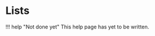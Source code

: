 # Lists
!!! help "Not done yet"
    This help page has yet to be written.
<!--stackedit_data:
eyJoaXN0b3J5IjpbMTk0MTYyNDE4XX0=
-->